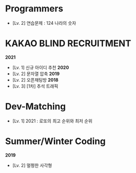 # Programmers
* [Lv. 2] 연습문제 : 124 나라의 숫자



# KAKAO BLIND RECRUITMENT
__2021__   

* [Lv. 1] 신규 아이디 추천 
__2020__   
* [Lv. 2] 문자열 압축
__2019__   
* [Lv. 2] 오픈채팅방
__2018__   
* [Lv. 3] [1차] 추석 트래픽



# Dev-Matching
* [Lv. 1] 2021 : 로또의 최고 순위와 최저 순위


# Summer/Winter Coding
__2019__   
* [Lv. 2] 멀쩡한 사각형
